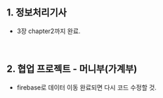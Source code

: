 ## 1. 정보처리기사
- 3장 chapter2까지 완료.

<br/>

## 2. 협업 프로젝트 - 머니부(가계부)
- firebase로 데이터 이동 완료되면 다시 코드 수정할 것.
